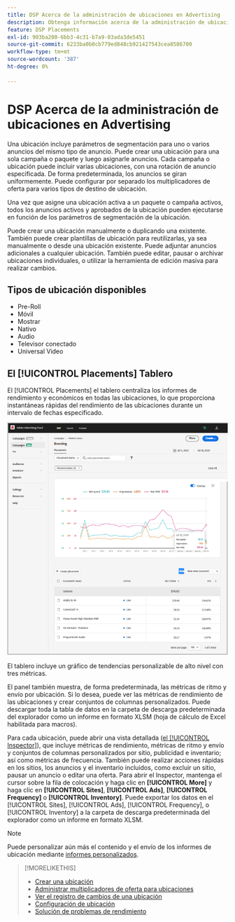 ```yaml
---
title: DSP Acerca de la administración de ubicaciones en Advertising
description: Obtenga información acerca de la administración de ubicaciones.
feature: DSP Placements
exl-id: 903ba200-6bb3-4c31-b7a9-03ada3de5451
source-git-commit: 6233ba0b0cb779ed848cb921427543cea8586700
workflow-type: tm+mt
source-wordcount: '387'
ht-degree: 0%

---
```


# DSP Acerca de la administración de ubicaciones en Advertising

Una ubicación incluye parámetros de segmentación para uno o varios anuncios del mismo tipo de anuncio. Puede crear una ubicación para una sola campaña o paquete y luego asignarle anuncios. Cada campaña o ubicación puede incluir varias ubicaciones, con una rotación de anuncio especificada. De forma predeterminada, los anuncios se giran uniformemente. Puede configurar por separado los multiplicadores de oferta para varios tipos de destino de ubicación.

Una vez que asigne una ubicación activa a un paquete o campaña activos, todos los anuncios activos y aprobados de la ubicación pueden ejecutarse en función de los parámetros de segmentación de la ubicación.

Puede crear una ubicación manualmente o duplicando una existente. También puede crear plantillas de ubicación para reutilizarlas, ya sea manualmente o desde una ubicación existente. Puede adjuntar anuncios adicionales a cualquier ubicación. También puede editar, pausar o archivar ubicaciones individuales, o utilizar la herramienta de edición masiva para realizar cambios.

## Tipos de ubicación disponibles

* Pre-Roll
* Móvil
* Mostrar
* Nativo
* Audio
* Televisor conectado
* Universal Video

## El [!UICONTROL Placements] Tablero

El [!UICONTROL Placements] el tablero centraliza los informes de rendimiento y económicos en todas las ubicaciones, lo que proporciona instantáneas rápidas del rendimiento de las ubicaciones durante un intervalo de fechas especificado.

![Panel de ubicaciones](/help/dsp/assets/placement-dashboard.png)

El tablero incluye un gráfico de tendencias personalizable de alto nivel con tres métricas.

El panel también muestra, de forma predeterminada, las métricas de ritmo y envío por ubicación. Si lo desea, puede ver las métricas de rendimiento de las ubicaciones y crear conjuntos de columnas personalizados. Puede descargar toda la tabla de datos en la carpeta de descarga predeterminada del explorador como un informe en formato XLSM (hoja de cálculo de Excel habilitada para macros).

Para cada ubicación, puede abrir una vista detallada ([el [!UICONTROL Inspector]](/help/dsp/campaign-management/reports/campaign-reports-about.md)), que incluye métricas de rendimiento, métricas de ritmo y envío y conjuntos de columnas personalizados por sitio, publicidad e inventario; así como métricas de frecuencia. También puede realizar acciones rápidas en los sitios, los anuncios y el inventario incluidos, como excluir un sitio, pausar un anuncio o editar una oferta. Para abrir el Inspector, mantenga el cursor sobre la fila de colocación y haga clic en **[!UICONTROL More]** y haga clic en **[!UICONTROL Sites]**, **[!UICONTROL Ads]**, **[!UICONTROL Frequency]** o **[!UICONTROL Inventory]**. Puede exportar los datos en el [!UICONTROL Sites], [!UICONTROL Ads], [!UICONTROL Frequency], o [!UICONTROL Inventory]  a la carpeta de descarga predeterminada del explorador como un informe en formato XLSM.

>[!NOTE]
>
>Puede personalizar aún más el contenido y el envío de los informes de ubicación mediante [informes personalizados](/help/dsp/reports/report-about.md).

>[!MORELIKETHIS]
>
>* [Crear una ubicación](placement-create.md)
>* [Administrar multiplicadores de oferta para ubicaciones](placement-manage-bid-multipliers.md)
>* [Ver el registro de cambios de una ubicación](placement-change-log.md)
>* [Configuración de ubicación](placement-settings.md)
>* [Solución de problemas de rendimiento](/help/dsp/optimization/troubleshooting-performance.md)
